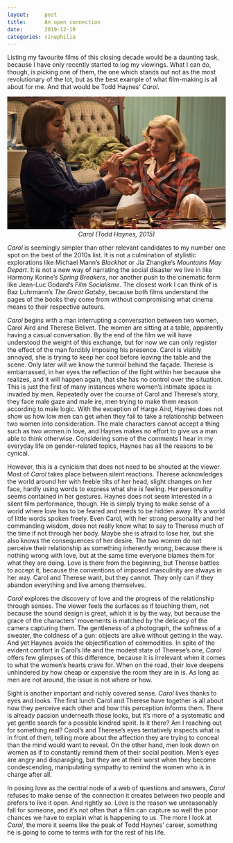 ```yaml
---
layout:     post
title:      An open connection
date:       2019-12-19
categories: cinephilia
---
```


Listing my favourite films of this closing decade would be a daunting task,
because I have only recently started to log my viewings. What I can do, though,
is picking one of them, the one which stands out not as the most revolutionary
of the lot, but as the best example of what film-making is all about for me. And
that would be Todd Haynes’ *Carol*.

<!--more-->

<p align="center">
    <img src="/assets/images/2019-12-19-carol.png">
    <br>
    <em>Carol (Todd Haynes, 2015)</em>
</p>

*Carol* is seemingly simpler than other relevant candidates to my number one
spot on the best of the 2010s list. It is not a culmination of stylistic
explorations like Michael Mann’s *Blackhat* or Jia Zhangke’s *Mountains May
Depart*. It is not a new way of narrating the social disaster we live in like
Harmony Korine’s *Spring Breakers*, nor another push to the cinematic form like
Jean-Luc Godard’s *Film Socialisme*. The closest work I can think of is Baz
Luhrmann’s *The Great Gatsby*, because both films understand the pages of the
books they come from without compromising what cinema means to their respective
auteurs.

*Carol* begins with a man interrupting a conversation between two women, Carol
Aird and Therese Belivet. The women are sitting at a table, apparently having a
casual conversation. By the end of the film we will have understood the weight
of this exchange, but for now we can only register the effect of the man
forcibly imposing his presence. Carol is visibly annoyed, she is trying to keep
her cool before leaving the table and the scene. Only later will we know the
turmoil behind the façade. Therese is embarrassed, in her eyes the reflection of
the fight within her because she realizes, and it will happen again, that she
has no control over the situation. This is just the first of many instances
where women’s intimate space is invaded by men. Repeatedly over the course of
Carol and Therese’s story, they face male gaze and male ire, men trying to make
them reason according to male logic. With the exception of Harge Aird, Haynes
does not show us how low men can get when they fail to take a relationship
between two women into consideration. The male characters cannot accept a thing
such as two women in love, and Haynes makes no effort to give us a man able to
think otherwise. Considering some of the comments I hear in my everyday life on
gender-related topics, Haynes has all the reasons to be cynical.

However, this is a cynicism that does not need to be shouted at the viewer. Most
of *Carol* takes place between silent reactions. Therese acknowledges the world
around her with feeble tilts of her head, slight changes on her face, hardly
using words to express what she is feeling. Her personality seems contained in
her gestures. Haynes does not seem interested in a silent film performance,
though. He is simply trying to make sense of a world where love has to be feared
and needs to be hidden away. It’s a world of little words spoken freely. Even
Carol, with her strong personality and her commanding wisdom, does not really
know what to say to Therese much of the time if not through her body. Maybe she
is afraid to lose her, but she also knows the consequences of her desire. The
two women do not perceive their relationship as something inherently wrong,
because there is nothing wrong with love, but at the same time everyone blames
them for what they are doing. Love is there from the beginning, but Therese
battles to accept it, because the conventions of imposed masculinity are always
in her way. Carol and Therese want, but they cannot. They only can if they
abandon everything and live among themselves.

*Carol* explores the discovery of love and the progress of the relationship
through senses. The viewer feels the surfaces as if touching them, not because
the sound design is great, which it is by the way, but because the grace of the
characters’ movements is matched by the delicacy of the camera capturing them.
The gentleness of a photograph, the softness of a sweater, the coldness of a
gun: objects are alive without getting in the way. And yet Haynes avoids the
objectification of commodities. In spite of the evident comfort in Carol’s life
and the modest state of Therese’s one, *Carol* offers few glimpses of this
difference, because it is irrelevant when it comes to what the women’s hearts
crave for. When on the road, their love deepens unhindered by how cheap or
expensive the room they are in is. As long as men are not around, the issue is
not where or how.

Sight is another important and richly covered sense. *Carol* lives thanks to
eyes and looks. The first lunch Carol and Therese have together is all about how
they perceive each other and how this perception informs them. There is already
passion underneath those looks, but it’s more of a systematic and yet gentle
search for a possible kindred spirit. Is it there? Am I reaching out for
something real? Carol’s and Therese’s eyes tentatively inspects what is in front
of them, telling more about the affection they are trying to conceal than the
mind would want to reveal. On the other hand, men look down on women as if to
constantly remind them of their social position. Men’s eyes are angry and
disparaging, but they are at their worst when they become condescending,
manipulating sympathy to remind the women who is in charge after all.

In posing love as the central node of a web of questions and answers, *Carol*
refuses to make sense of the connection it creates between two people and
prefers to live it open. And rightly so. Love is the reason we unreasonably fall
for someone, and it’s not often that a film can capture so well the poor chances
we have to explain what is happening to us. The more I look at *Carol*, the more
it seems like the peak of Todd Haynes’ career, something he is going to come to
terms with for the rest of his life.
